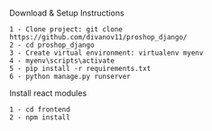 Download & Setup Instructions

    1 - Clone project: git clone https://github.com/divanov11/proshop_django/
    2 - cd proshop_django
    3 - Create virtual environment: virtualenv myenv
    4 - myenv\scripts\activate
    5 - pip install -r requirements.txt
    6 - python manage.py runserver


Install react modules

    1 - cd frontend
    2 - npm install
